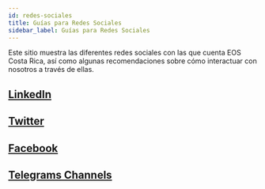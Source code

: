 ```yaml
---
id: redes-sociales
title: Guías para Redes Sociales
sidebar_label: Guías para Redes Sociales
---
```


Este sitio muestra las diferentes redes sociales con las que cuenta EOS Costa Rica, así como algunas recomendaciones sobre cómo interactuar con nosotros a través de ellas.

## [LinkedIn](https://www.linkedin.com/company/eoscostarica/)

## [Twitter](https://twitter.com/EOSCostaRica)

## [Facebook](https://www.facebook.com/costaricaeos)

## [Telegrams Channels](https://t.me/eoscr)
